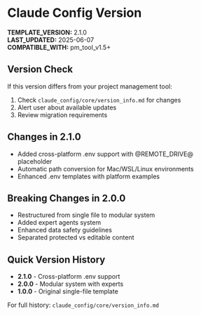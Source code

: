 # Claude Config Version

**TEMPLATE_VERSION:** 2.1.0  
**LAST_UPDATED:** 2025-06-07  
**COMPATIBLE_WITH:** pm_tool_v1.5+

## Version Check
If this version differs from your project management tool:
1. Check `claude_config/core/version_info.md` for changes
2. Alert user about available updates
3. Review migration requirements

## Changes in 2.1.0
- Added cross-platform .env support with @REMOTE_DRIVE@ placeholder
- Automatic path conversion for Mac/WSL/Linux environments
- Enhanced .env templates with platform examples

## Breaking Changes in 2.0.0
- Restructured from single file to modular system
- Added expert agents system
- Enhanced data safety guidelines
- Separated protected vs editable content

## Quick Version History
- **2.1.0** - Cross-platform .env support
- **2.0.0** - Modular system with experts
- **1.0.0** - Original single-file template

For full history: `claude_config/core/version_info.md`
